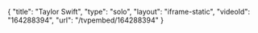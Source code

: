 {
    "title": "Taylor Swift",
    "type": "solo",
    "layout": "iframe-static",
    "videoId": "164288394",
    "url": "\/tvpembed\/164288394"
}